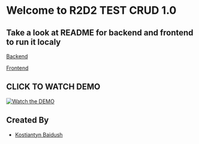 # Welcome to R2D2 TEST CRUD 1.0

## Take a look at README for backend and frontend to run it localy

[Backend](https://github.com/baidush/r2d2-test/blob/main/backend/README.md)

[Frontend](https://github.com/baidush/r2d2-test/blob/main/frontend/README.md)


## CLICK TO WATCH DEMO 
[![Watch the DEMO](https://i.ibb.co/txZGHMw/Screenshot-2024-01-11-at-18-31-34.png)](https://youtu.be/sDymeEwrh4E?si=8mGtev9Brg4rqSOZ)


## Created By

* [Kostiantyn Baidush](http://kostix.tech/)

